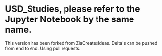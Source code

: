 # USD_Studies, please refer to the Jupyter Notebook by the same name.
This version has been forked from ZiaCreatesIdeas.
Delta's can be pushed from end to end. 
Using pull requests.
